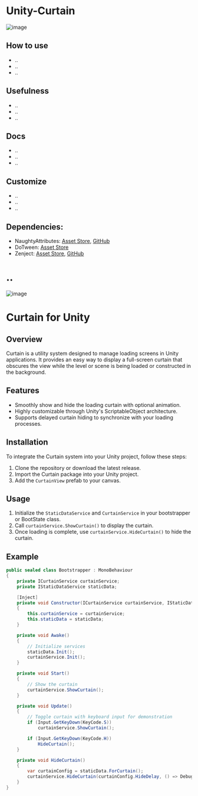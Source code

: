 # Unity-Curtain

![image](https://github.com/RimuruDev/Unity-Curtain/assets/85500556/d72dde3a-34f5-4dd6-be83-a23961b0eeff)

## How to use
- ..
- ..
- ..

## Usefulness
- ..
- ..
- ..

## Docs
- ..
- ..
- ..

## Customize
- ..
- ..
- ..

## Dependencies:
- NaughtyAttributes: [Asset Store](https://assetstore.unity.com/packages/tools/utilities/naughtyattributes-129996), [GitHub](https://assetstore.unity.com/packages/tools/utilities/naughtyattributes-129996)
- DoTween: [Asset Store](https://assetstore.unity.com/packages/tools/animation/dotween-hotween-v2-27676)
- Zenject: [Asset Store](https://assetstore.unity.com/packages/tools/utilities/extenject-dependency-injection-ioc-157735), [GitHub](https://github.com/modesttree/Zenject)

# ..
![image](https://github.com/RimuruDev/Unity-Curtain/assets/85500556/8b7e6feb-5f5c-4174-a4ca-f1e0d6a9955e)

# Curtain for Unity

## Overview
Curtain is a utility system designed to manage loading screens in Unity applications. It provides an easy way to display a full-screen curtain that obscures the view while the level or scene is being loaded or constructed in the background.

## Features
- Smoothly show and hide the loading curtain with optional animation.
- Highly customizable through Unity's ScriptableObject architecture.
- Supports delayed curtain hiding to synchronize with your loading processes.

## Installation
To integrate the Curtain system into your Unity project, follow these steps:
1. Clone the repository or download the latest release.
2. Import the Curtain package into your Unity project.
3. Add the `CurtainView` prefab to your canvas.

## Usage
1. Initialize the `StaticDataService` and `CurtainService` in your bootstrapper or BootState class.
2. Call `curtainService.ShowCurtain()` to display the curtain.
3. Once loading is complete, use `curtainService.HideCurtain()` to hide the curtain.

## Example
```csharp
public sealed class Bootstrapper : MonoBehaviour
{
    private ICurtainService curtainService;
    private IStaticDataService staticData;

    [Inject]
    private void Constructor(ICurtainService curtainService, IStaticDataService staticData)
    {
        this.curtainService = curtainService;
        this.staticData = staticData;
    }

    private void Awake()
    {
        // Initialize services
        staticData.Init();
        curtainService.Init();
    }

    private void Start()
    {
        // Show the curtain
        curtainService.ShowCurtain();
    }

    private void Update()
    {
        // Toggle curtain with keyboard input for demonstration
        if (Input.GetKeyDown(KeyCode.S))
            curtainService.ShowCurtain();

        if (Input.GetKeyDown(KeyCode.H))
            HideCurtain();
    }

    private void HideCurtain()
    {
        var curtainConfig = staticData.ForCurtain();
        curtainService.HideCurtain(curtainConfig.HideDelay, () => Debug.Log("Curtain hidden"));
    }
}
```